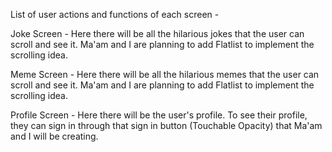 List of user actions and functions of each screen - 

Joke Screen - Here there will be all the hilarious jokes that the user can scroll and see it. Ma'am and I are planning to add Flatlist
to implement the scrolling idea.

Meme Screen - Here there will be all the hilarious memes that the user can scroll and see it. Ma'am and I are planning to add Flatlist
to implement the scrolling idea. 

Profile Screen - Here there will be the user's profile. To see their profile, they can sign in through that sign in button (Touchable Opacity) that Ma'am and I will be creating.